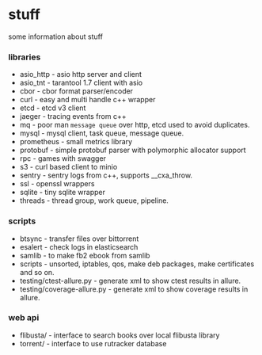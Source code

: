 # stuff

some information about stuff

### libraries
- asio_http - asio http server and client
- asio_tnt - tarantool 1.7 client with asio
- cbor - cbor format parser/encoder
- curl - easy and multi handle c++ wrapper
- etcd - etcd v3 client
- jaeger - tracing events from c++
- mq - poor man `message queue` over http, etcd used to avoid duplicates.
- mysql - mysql client, task queue, message queue.
- prometheus - small metrics library
- protobuf - simple protobuf parser with polymorphic allocator support
- rpc - games with swagger
- s3 - curl based client to minio
- sentry - sentry logs from c++, supports __cxa_throw.
- ssl - openssl wrappers
- sqlite - tiny sqlite wrapper
- threads - thread group, work queue, pipeline.

### scripts
- btsync  - transfer files over bittorrent
- esalert - check logs in elasticsearch
- samlib  - to make fb2 ebook from samlib
- scripts - unsorted, iptables, qos, make deb packages, make certificates and so on.
- testing/ctest-allure.py - generate xml to show ctest results in allure.
- testing/coverage-allure.py - generate xml to show coverage results in allure.

### web api
- flibusta/ - interface to search books over local flibusta library
- torrent/ - interface to use rutracker database
